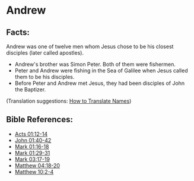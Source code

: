# Andrew #

## Facts: ##

Andrew was one of twelve men whom Jesus chose to be his closest disciples (later called apostles).

* Andrew's brother was Simon Peter. Both of them were fishermen.
* Peter and Andrew were fishing in the Sea of Galilee when Jesus called them to be his disciples.
* Before Peter and Andrew met Jesus, they had been disciples of John the Baptizer.

(Translation suggestions: [How to Translate Names](en/ta-vol1/translate/man/translate-names))



## Bible References: ##

* [Acts 01:12-14](en/tn/act/help/01/12)
* [John 01:40-42](en/tn/jhn/help/01/40)
* [Mark 01:16-18](en/tn/mrk/help/01/16)
* [Mark 01:29-31](en/tn/mrk/help/01/29)
* [Mark 03:17-19](en/tn/mrk/help/03/17)
* [Matthew 04:18-20](en/tn/mat/help/04/18)
* [Matthew 10:2-4](en/tn/mat/help/10/02)